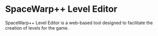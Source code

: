 # SpaceWarp++ Level Editor

SpaceWarp++ Level Editor is a web-based tool designed to facilitate the creation of levels for the game.
